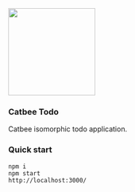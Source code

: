 <img src="https://raw.githubusercontent.com/markuplab/catbee-todomvc/master/logo.png" width="175" height="175" />

### Catbee Todo

Catbee isomorphic todo application. 

### Quick start
```
npm i
npm start
http://localhost:3000/
```
